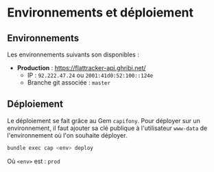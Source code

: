 Environnements et déploiement
=============================

Environnements
--------------

Les environnements suivants son disponibles :

 * **Production** : https://flattracker-api.ghribi.net/
    - IP : `92.222.47.24` ou `2001:41d0:52:100::124e`
    - Branche git associée : `master`

Déploiement
-----------

Le déploiement se fait grâce au Gem `capifony`.
Pour déployer sur un environnement, il faut ajouter sa clé publique à l'utilisateur `www-data` de l'environnement où l'on souhaite déployer.

``` bash
bundle exec cap <env> deploy
```

Où `<env>` est : `prod`
